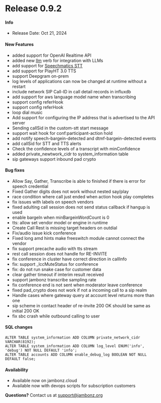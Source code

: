# Release 0.9.2
#### Info
- Release Date: Oct 21, 2024

#### New Features
- added support for OpenAI Realtime API
- added new [llm](/docs/webhooks/llm) verb for integration with LLMs
- add support for [Speechmatics STT](https://www.speechmatics.com/)
- add support for PlayHT 3.0 TTS
- support Deepgram on-prem
- log levels of applications can now be changed at runtime without a restart
- include network SIP Call-ID in call detail records in influxdb
- add support for aws language model name when transcribing
- support config referHook
- support config referHook 
- loop dial music
- Add support for configuring the IP address that is advertised to the API server
- Sending callSid in the custom-stt start message
- support wait hook for conf:participant-action hold
- add notify speech-bargein-detected and dtmf-bargein-detected events
- add callSid for STT and TTS alerts
- Check the confidence levels of a transcript  with minConfidence
- added private_newtwork_cidr to system_information table
- sip gateways support inbound pad crypto

#### Bug fixes
- Allow Say, Gather, Transcribe is able to finished if there is error for speech credential
- Fixed Gather digits does not work without nested say/play 
- race condition where call just ended when action hook play completes
- fix issues with labels on speech vendors
- fixed adulting call session does not send status callback if hangup is used
- enable bargeIn when minBargeinWordCount is 0
- tts: allow set vendor model or engine in runtime
- Create Call Rest is missing target headers on outdial
- Fix/audio issue kick conference
- Fixed long amd hints make freeswitch module cannot connect the vendor 
- fix support precache audio with tts stream
- rest call session does not handle for RE-INVITE 
- fix conference in cluster have correct direction in callInfo
- fix: support _lccMuteStatus for conference
- fix: do not run snake case for customer data
- clear gather timeout if imterim result received
- support jambonz transcribe sampling rate 
- fix conference end is not sent when moderator leave conference
- fixed pad_crypto does not work if not a incoming call to a sip realm
- Handle cases where gateway query at account level returns more than one
- sip scheme in contact header of re-invite 200 OK should be same as initial 200 OK
- fix sbc crash while outbound calling to user


#### SQL changes
```
ALTER TABLE system_information ADD COLUMN private_network_cidr VARCHAR(8192);
ALTER TABLE system_information ADD COLUMN log_level ENUM('info', 'debug') NOT NULL DEFAULT 'info';
ALTER TABLE accounts ADD COLUMN enable_debug_log BOOLEAN NOT NULL DEFAULT false;
```

#### Availability
- Available now on jambonz.cloud
- Available now with devops scripts for subscription customers

**Questions?** Contact us at <a href="mailto:support@jambonz.org">support@jambonz.org</a>